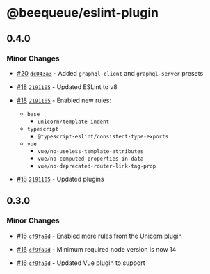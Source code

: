 # @beequeue/eslint-plugin

## 0.4.0

### Minor Changes

- [#20](https://github.com/BeeeQueue/eslint-plugin/pull/20) [`dc043a3`](https://github.com/BeeeQueue/eslint-plugin/commit/dc043a358bd13cca7ff99ad48cda6de3033dff3f) - Added `graphql-client` and `graphql-server` presets

* [#18](https://github.com/BeeeQueue/eslint-plugin/pull/18) [`2191105`](https://github.com/BeeeQueue/eslint-plugin/commit/21911053cc13407ccae512bde17a15a7f303c576) - Updated ESLint to v8

- [#18](https://github.com/BeeeQueue/eslint-plugin/pull/18) [`2191105`](https://github.com/BeeeQueue/eslint-plugin/commit/21911053cc13407ccae512bde17a15a7f303c576) - Enabled new rules:

  - `base`
    - `unicorn/template-indent`
  - `typescript`
    - `@typescript-eslint/consistent-type-exports`
  - `vue`
    - `vue/no-useless-template-attributes`
    - `vue/no-computed-properties-in-data`
    - `vue/no-deprecated-router-link-tag-prop`

* [#18](https://github.com/BeeeQueue/eslint-plugin/pull/18) [`2191105`](https://github.com/BeeeQueue/eslint-plugin/commit/21911053cc13407ccae512bde17a15a7f303c576) - Updated plugins

## 0.3.0

### Minor Changes

- [#16](https://github.com/BeeeQueue/eslint-plugin/pull/16) [`cf9fa9d`](https://github.com/BeeeQueue/eslint-plugin/commit/cf9fa9d3c70fc0481317b5ea6fed315db4f594a8) - Enabled more rules from the Unicorn plugin

* [#16](https://github.com/BeeeQueue/eslint-plugin/pull/16) [`cf9fa9d`](https://github.com/BeeeQueue/eslint-plugin/commit/cf9fa9d3c70fc0481317b5ea6fed315db4f594a8) - Minimum required node version is now 14

- [#16](https://github.com/BeeeQueue/eslint-plugin/pull/16) [`cf9fa9d`](https://github.com/BeeeQueue/eslint-plugin/commit/cf9fa9d3c70fc0481317b5ea6fed315db4f594a8) - Updated Vue plugin to support <script setup>

### Patch Changes

- [#16](https://github.com/BeeeQueue/eslint-plugin/pull/16) [`cf9fa9d`](https://github.com/BeeeQueue/eslint-plugin/commit/cf9fa9d3c70fc0481317b5ea6fed315db4f594a8) - Updated dependencies

## 0.2.1

### Patch Changes

- [#14](https://github.com/BeeeQueue/eslint-plugin/pull/14) [`9f80ed3`](https://github.com/BeeeQueue/eslint-plugin/commit/9f80ed3aea683d240735747ca677e4bfadb9eb4a) - Added missing optional `peerDependency` on `prettier`

## 0.2.0

### Minor Changes

- [#12](https://github.com/BeeeQueue/eslint-plugin/pull/12) [`177473e`](https://github.com/BeeeQueue/eslint-plugin/commit/177473eeff955433b6cf2b430165384dcade68cb) - Enabled `eslint-plugin-unicorn`'s recommended rules, with a few exceptions

* [#12](https://github.com/BeeeQueue/eslint-plugin/pull/12) [`177473e`](https://github.com/BeeeQueue/eslint-plugin/commit/177473eeff955433b6cf2b430165384dcade68cb) - `react`: Enabled `react/no-unstable-nested-components`, disallowing components that are re-created every render

- [#12](https://github.com/BeeeQueue/eslint-plugin/pull/12) [`177473e`](https://github.com/BeeeQueue/eslint-plugin/commit/177473eeff955433b6cf2b430165384dcade68cb) - `typescript`: Type imports are now sorted below all other imports

### Patch Changes

- [#12](https://github.com/BeeeQueue/eslint-plugin/pull/12) [`177473e`](https://github.com/BeeeQueue/eslint-plugin/commit/177473eeff955433b6cf2b430165384dcade68cb) - Updated all dependencies

* [#12](https://github.com/BeeeQueue/eslint-plugin/pull/12) [`177473e`](https://github.com/BeeeQueue/eslint-plugin/commit/177473eeff955433b6cf2b430165384dcade68cb) - `typescript`: Removed warning about non-null assertions

## 0.1.3

### Patch Changes

- [`61b6a31`](https://github.com/BeeeQueue/eslint-plugin/commit/61b6a317241e3a6678794d4a060437113e210c82) [#10](https://github.com/BeeeQueue/eslint-plugin/pull/10) - `typescript`: Fixed issue with resolving `tsconfig.json`s.

## 0.1.2

### Patch Changes

- [`dab1e39`](https://github.com/BeeeQueue/eslint-plugin/commit/dab1e39aecf05941c1923c7b2e52c60c5ee28e29) [#8](https://github.com/BeeeQueue/eslint-plugin/pull/8) - `typescript`: Fixed typo in `node/no-unpublished-import` disabling.

## 0.1.1

### Patch Changes

- [`7e183f7`](https://github.com/BeeeQueue/eslint-plugin/commit/7e183f7ad787beb1edb442219bba3411d9bb662c) [#5](https://github.com/BeeeQueue/eslint-plugin/pull/5) - `typescript`: Disabled `node/no-unpublished-imports` as it breaks with types.

## 0.1.0

### Minor Changes

- [`499a79f`](https://github.com/BeeeQueue/eslint-plugin/commit/499a79f453682e00b30929426e66bf3afe75f271) - Initial release.

## 0.1.0-beta.3

### Minor Changes

- [`e5384a6`](https://github.com/BeeeQueue/eslint-plugin/commit/e5384a64fb8eb624b51ad642a954ff83ce9df3bc) - `vue`, `vue2`: Added new presets.

* [`e5384a6`](https://github.com/BeeeQueue/eslint-plugin/commit/e5384a64fb8eb624b51ad642a954ff83ce9df3bc) - `typescript`: Relaxed `any` operation restrictions.

- [`7bc2181`](https://github.com/BeeeQueue/eslint-plugin/commit/7bc21812394b4075210fbdf8420fe09dda92b289) - `node`: Added preset.
